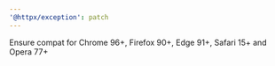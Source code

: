 ```yaml
---
'@httpx/exception': patch
---
```


Ensure compat for Chrome 96+, Firefox 90+, Edge 91+, Safari 15+ and Opera 77+
